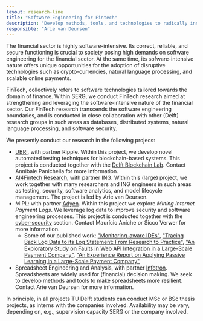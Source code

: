```yaml
---
layout: research-line
title: "Software Engineering for Fintech"
description: "Develop methods, tools, and technologies to radically innovate the software-intensive financial sector."
responsible: "Arie van Deursen"
---
```


The financial sector is highly software-intensive. 
Its correct, reliable, and secure functioning is crucial to society posing high demands on software engineering for the financial sector.
At the same time, its sofware-intensive nature offers unique opportunities for the adoption of disruptive technologies such as crypto-currencies, natural language processing, and scalable online payments.

FinTech, collectively refers to software technologies tailored towards the domain of finance.
Within SERG, we conduct FinTech research aimed at strengthening and leveraging the software-intensive nature of the financial sector. Our FinTech research transcends the software engineering boundaries, and is conducted in close collaboration with other (Delft) research groups in such areas as databases, distributed systems, natural language processing, and software security.

We presently conduct our research in the following projecs:

- [UBRI], with partner Ripple. Within this project, we develop novel automated testing techniques for blockchain-based systems. This project is conducted together with the [Delft Blockchain Lab][dbl]. Contact Annibale Panichella for more information.
- [AI4Fintech Research][afr], with partner ING. Within this (large) project, we work together with many researchers and ING engineers in such areas as testing, security, software analytics, and model lifecycle management. The project is led by Arie van Deursen.
- MIPL: with partner [Adyen]. Within this project we explore _Mining Internet Payment Logs_. We leverage log data to improve security and software engineering processes. This project is conducted together with the [cyber-security][sec] section. Contact Maurício Aniche or Sicco Verwer for more information.
	* Some of our published work: ["Monitoring-aware IDEs"](https://pure.tudelft.nl/portal/en/publications/monitoringaware-ides(88f9c01f-eae2-4514-b49b-c3a388eeda53).html), ["Tracing Back Log Data to its Log Statement: From Research to Practice"](https://pure.tudelft.nl/portal/en/publications/tracing-back-log-data-to-its-log-statement-from-research-to-practice(9fc4a63c-57bf-4a80-aca2-48f5a8fb08a3).html), ["An Exploratory Study on Faults in Web API Integration in a Large-Scale Payment Company"](https://pure.tudelft.nl/portal/en/publications/an-exploratory-study-on-faults-in-web-api-integration-in-a-largescale-payment-company(d8b594fe-f6d8-412a-83b7-cba8870f6cc9).html), ["An Experience Report on Applying Passive Learning in a Large-Scale Payment Company"](https://pure.tudelft.nl/portal/en/publications/an-experience-report-on-applying-passive-learning-in-a-largescale-payment-company(b463c54a-d69f-4db4-9fcc-cbeb6e2ddf09).html)
- Spreadsheet Engineering and Analysis, with partner [Infotron]. Spreadsheets are widely used for (financial) decision making. We seek to develop methods and tools to make spreadsheets more resilient. Contact Arie van Deursen for more information.

In principle, in all projects TU Delft students can conduct MSc or BSc thesis projects, as interns with the companies involved. Availability may be vary, depending on, e.g., supervision capacity SERG or the company involved.


[afr]: https://se.ewi.tudelft.nl/ai4fintech/
[ubri]: https://ubri.ripple.com/
[dbl]: https://www.tudelft.nl/delft-blockchain-lab/
[sec]: https://www.tudelft.nl/cybersecurity/
[infotron]: https://infotron.nl/
[adyen]: https://adyen.com